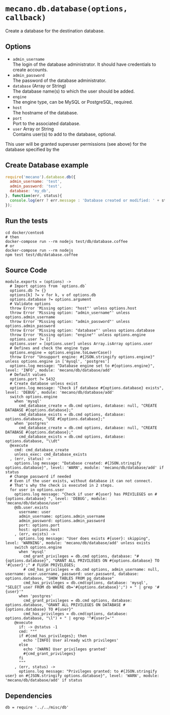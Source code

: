 
# `mecano.db.database(options, callback)`

Create a database for the destination database.

## Options

*   `admin_username`   
    The login of the database administrator. It should have credentials to create accounts.   
*   `admin_password`   
    The password of the database administrator.   
*   `database` (Array or String)   
    The database name(s) to which the user should be added.   
*   `engine`      
    The engine type, can be MySQL or PostgreSQL, required.   
*   `host`   
    The hostname of the database.   
*   `port`   
    Port to the associated database.   
*   `user` Array or String   
    Contains  user(s) to add to the database, optional.   

This user will be granted superuser permissions (see above) for the database specified by the

## Create Database example

```js
require('mecano').database.db({
  admin_username: 'test',
  admin_password: 'test',
  database: 'my_db',
}, function(err, status){
  console.log(err ? err.message : 'Database created or modified: ' + status);
});
```

## Run the tests

```
cd docker/centos6
# then
docker-compose run --rm nodejs test/db/database.coffee
# or
docker-compose run --rm nodejs
npm test test/db/database.coffee
```

## Source Code

    module.exports = (options) ->
      # Import options from `options.db`
      options.db ?= {}
      options[k] ?= v for k, v of options.db
      options.database ?= options.argument
      # Validate options
      throw Error 'Missing option: "host"' unless options.host
      throw Error 'Missing option: "admin_username"' unless options.admin_username
      throw Error 'Missing option: "admin_password"' unless options.admin_password
      throw Error 'Missing option: "database"' unless options.database
      throw Error 'Missing option: "engine"' unless options.engine
      options.user ?= []
      options.user = [options.user] unless Array.isArray options.user
      # Defines and check the engine type 
      options.engine = options.engine.toLowerCase()
      throw Error "Unsupport engine: #{JSON.stringify options.engine}" unless options.engine in ['mysql', 'postgres']
      options.log message: "Database engine set to #{options.engine}", level: 'INFO', module: 'mecano/db/database/add'
      # Default values
      options.port ?= 5432 
      # Create database unless exist
      options.log message: "Check if database #{options.database} exists", level: 'DEBUG', module: 'mecano/db/database/add'
      switch options.engine
        when 'mysql'
          cmd_database_create = db.cmd options, database: null, "CREATE DATABASE #{options.database};"
          cmd_database_exists = db.cmd options, database: options.database, "USE #{options.database};"
        when 'postgres'
          cmd_database_create = db.cmd options, database: null, "CREATE DATABASE #{options.database};"
          cmd_database_exists = db.cmd options, database: options.database, "\\dt"
      @execute
        cmd: cmd_database_create
        unless_exec: cmd_database_exists
      , (err, status) ->
        options.log message: "Database created: #{JSON.stringify options.database}", level: 'WARN', module: 'mecano/db/database/add' if status
      # Change password if needed
      # Even if the user exists, without database it can not connect.
      # That's why the check is executed in 2 steps.
      for user in options.user
        options.log message: "Check if user #{user} has PRIVILEGES on #{options.database} ", level: 'DEBUG', module: 'mecano/db/database/user'     
        @db.user.exists
          username: user
          admin_username: options.admin_username
          admin_password: options.admin_password
          port: options.port
          host: options.host
        , (err, exists) ->
          options.log message: "User does exists #{user}: skipping", level: 'WARNING', module: 'mecano/db/database/add' unless exists
        switch options.engine
          when 'mysql'
            cmd_grant_privileges = db.cmd options, database: "#{options.database}", "GRANT ALL PRIVILEGES ON #{options.database} TO '#{user}';" # FLUSH PRIVILEGES;
            # cmd_has_privileges = db.cmd options, admin_username: null, username: user.username, password: user.password, database: options.database, "SHOW TABLES FROM pg_database"
            cmd_has_privileges = db.cmd(options, database: 'mysql', "SELECT user FROM db WHERE db='#{options.database}';") + " | grep '#{user}'"
          when 'postgres'
            cmd_grant_privileges = db.cmd options, database: options.database, "GRANT ALL PRIVILEGES ON DATABASE #{options.database} TO #{user}"
            cmd_has_privileges = db.cmd(options, database: options.database, "\l") + " | egrep '^#{user}='"
        @execute
          if: -> @status -1
          cmd: """
          if #{cmd_has_privileges}; then
            echo '[INFO] User already with privileges'
          else
            echo '[WARN] User privileges granted'
            #{cmd_grant_privileges}
          fi
          """
        , (err, status) ->
          options.log message: "Privileges granted: to #{JSON.stringify user} on #{JSON.stringify options.database}", level: 'WARN', module: 'mecano/db/database/add' if status

## Dependencies

    db = require '../../misc/db'
